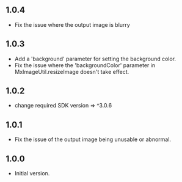 ## 1.0.4
- Fix the issue where the output image is blurry

## 1.0.3
- Add a 'background' parameter for setting the background color.
- Fix the issue where the 'backgroundColor' parameter in MxImageUtil.resizeImage doesn't take effect.

## 1.0.2
- change required SDK version => ^3.0.6

## 1.0.1
- Fix the issue of the output image being unusable or abnormal.

## 1.0.0

- Initial version.
